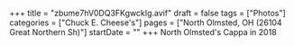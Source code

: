 +++
title = "zbume7hV0DQ3FKgwckIg.avif"
draft = false
tags = ["Photos"]
categories = ["Chuck E. Cheese's"]
pages = ["North Olmsted, OH (26104 Great Northern Sh)"]
startDate = ""
+++
North Olmsted's Cappa in 2018
